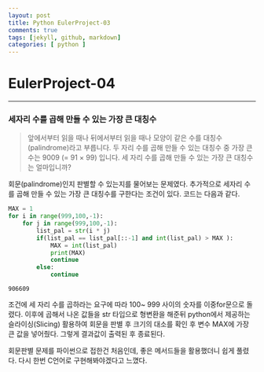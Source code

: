 ```yaml
---
layout: post
title: Python EulerProject-03
comments: true
tags: [jekyll, github, markdown]
categories: [ python ]
---
```


# EulerProject-04
___

### 세자리 수를 곱해 만들 수 있는 가장 큰 대칭수

> 앞에서부터 읽을 때나 뒤에서부터 읽을 때나 모양이 같은 수를 대칭수(palindrome)라고 부릅니다.
두 자리 수를 곱해 만들 수 있는 대칭수 중 가장 큰 수는 9009 (= 91 × 99) 입니다.
세 자리 수를 곱해 만들 수 있는 가장 큰 대칭수는 얼마입니까?

회문(palindrome)인지 판별할 수 있는지를 물어보는 문제였다. 추가적으로 세자리 수를 곱해 만들 수 있는 가장 큰 대칭수를 구한다는 조건이 있다.
코드는 다음과 같다.

```python
MAX = 1
for i in range(999,100,-1):
    for j in range(999,100,-1):
        list_pal = str(i * j)
        if(list_pal == list_pal[::-1] and int(list_pal) > MAX ):
            MAX = int(list_pal)
            print(MAX)
            continue
        else:
            continue
```
```
906609
```

조건에 세 자리 수를 곱하라는 요구에 따라 100~ 999 사이의 숫자를 이중for문으로 돌렸다. 이후에 곱해서 나온 값들을 str 타입으로 형변환을 해준뒤 python에서 제공하는 슬라이싱(Slicing) 활용하여 회문을 판별 후 크기의 대소를 확인 후 변수 MAX에 가장 큰 값을 넣어줬다. 그렇게 결과값이 출력된 후 종료된다.

회문판별 문제를 파이썬으로 접한건 처음인데, 좋은 메서드들을 활용했더니 쉽게 풀렸다. 다시 한번 C언어로 구현해봐야겠다고 느꼈다.
